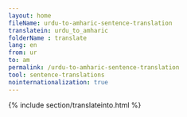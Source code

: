 ```yaml
---
layout: home
fileName: urdu-to-amharic-sentence-translation
translatein: urdu_to_amharic
folderName : translate
lang: en
from: ur
to: am
permalink: /urdu-to-amharic-sentence-translation
tool: sentence-translations
nointernationalization: true
---
```

{% include section/translateinto.html %}

